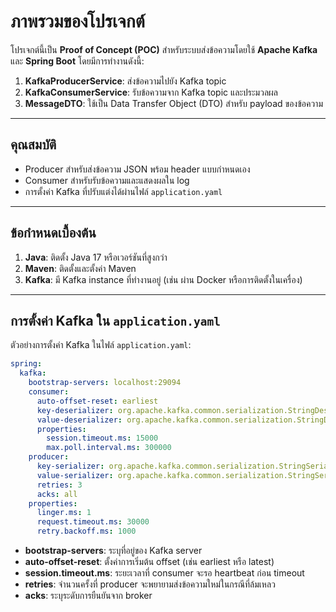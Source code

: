 # ภาพรวมของโปรเจกต์

โปรเจกต์นี้เป็น **Proof of Concept (POC)** สำหรับระบบส่งข้อความโดยใช้ **Apache Kafka** และ **Spring Boot** โดยมีการทำงานดังนี้:

1. **KafkaProducerService**: ส่งข้อความไปยัง Kafka topic
2. **KafkaConsumerService**: รับข้อความจาก Kafka topic และประมวลผล
3. **MessageDTO**: ใช้เป็น Data Transfer Object (DTO) สำหรับ payload ของข้อความ

---

## คุณสมบัติ
- Producer สำหรับส่งข้อความ JSON พร้อม header แบบกำหนดเอง
- Consumer สำหรับรับข้อความและแสดงผลใน log
- การตั้งค่า Kafka ที่ปรับแต่งได้ผ่านไฟล์ `application.yaml`

---

## ข้อกำหนดเบื้องต้น
1. **Java**: ติดตั้ง Java 17 หรือเวอร์ชันที่สูงกว่า
2. **Maven**: ติดตั้งและตั้งค่า Maven
3. **Kafka**: มี Kafka instance ที่ทำงานอยู่ (เช่น ผ่าน Docker หรือการติดตั้งในเครื่อง)

---

## การตั้งค่า Kafka ใน `application.yaml`

ตัวอย่างการตั้งค่า Kafka ในไฟล์ `application.yaml`:

```yaml
spring:
  kafka:
    bootstrap-servers: localhost:29094
    consumer:
      auto-offset-reset: earliest
      key-deserializer: org.apache.kafka.common.serialization.StringDeserializer
      value-deserializer: org.apache.kafka.common.serialization.StringDeserializer
      properties:
        session.timeout.ms: 15000
        max.poll.interval.ms: 300000
    producer:
      key-serializer: org.apache.kafka.common.serialization.StringSerializer
      value-serializer: org.apache.kafka.common.serialization.StringSerializer
      retries: 3
      acks: all
    properties:
      linger.ms: 1
      request.timeout.ms: 30000
      retry.backoff.ms: 1000
```
- **bootstrap-servers**: ระบุที่อยู่ของ Kafka server
- **auto-offset-reset**: ตั้งค่าการเริ่มต้น offset (เช่น earliest หรือ latest)
- **session.timeout.ms**: ระยะเวลาที่ consumer จะรอ heartbeat ก่อน timeout
- **retries**: จำนวนครั้งที่ producer จะพยายามส่งข้อความใหม่ในกรณีที่ล้มเหลว
- **acks**: ระบุระดับการยืนยันจาก broker
